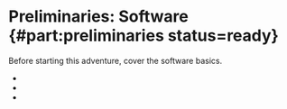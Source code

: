 # Preliminaries: Software {#part:preliminaries status=ready}

Before starting this adventure, cover the software basics.

- [](+opmanual_developer#sec:developer_basics_linux)
- [](+opmanual_developer#sec:developer_basics_git)
- [](+opmanual_developer#sec:developer_basics_docker)